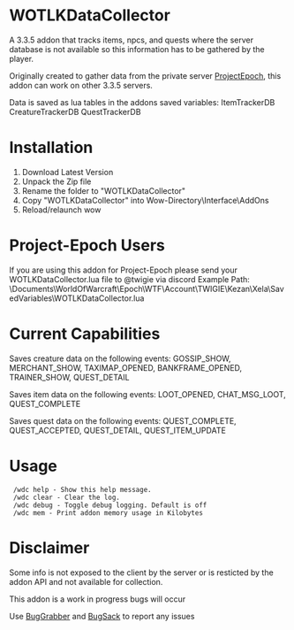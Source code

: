# WOTLKDataCollector
A 3.3.5 addon that tracks items, npcs, and quests where the server database is not available so this information has to be gathered by the player.

Originally created to gather data from the private server [ProjectEpoch](https://www.project-epoch.net/), this addon can work on other 3.3.5 servers.

Data is saved as lua tables in the addons saved variables: ItemTrackerDB CreatureTrackerDB QuestTrackerDB

# Installation

   1. Download Latest Version
   2. Unpack the Zip file
   3. Rename the folder to "WOTLKDataCollector"
   4. Copy "WOTLKDataCollector" into Wow-Directory\Interface\AddOns
   5. Reload/relaunch wow
# Project-Epoch Users
If you are using this addon for Project-Epoch please send your WOTLKDataCollector.lua file to @twigie via discord
Example Path: \Documents\WorldOfWarcraft\Epoch\WTF\Account\TWIGIE\Kezan\Xela\SavedVariables\WOTLKDataCollector.lua

# Current Capabilities
Saves creature data on the following events:
GOSSIP_SHOW, MERCHANT_SHOW, TAXIMAP_OPENED, BANKFRAME_OPENED, TRAINER_SHOW, QUEST_DETAIL

Saves item data on the following events:
LOOT_OPENED, CHAT_MSG_LOOT, QUEST_COMPLETE

Saves quest data on the following events:
QUEST_COMPLETE,  QUEST_ACCEPTED, QUEST_DETAIL, QUEST_ITEM_UPDATE

# Usage
 ```
  /wdc help - Show this help message.
  /wdc clear - Clear the log.
  /wdc debug - Toggle debug logging. Default is off
  /wdc mem - Print addon memory usage in Kilobytes
  ```
# Disclaimer

Some info is not exposed to the client by the server or is resticted by the addon API and not available for collection.

This addon is a work in progress bugs will occur

Use [BugGrabber](https://www.curseforge.com/wow/addons/bug-grabber/files/all?page=1&pageSize=20&version=3.3.5) and [BugSack](https://www.curseforge.com/wow/addons/bugsack/files/all?page=1&pageSize=20&version=3.3.5) to report any issues
